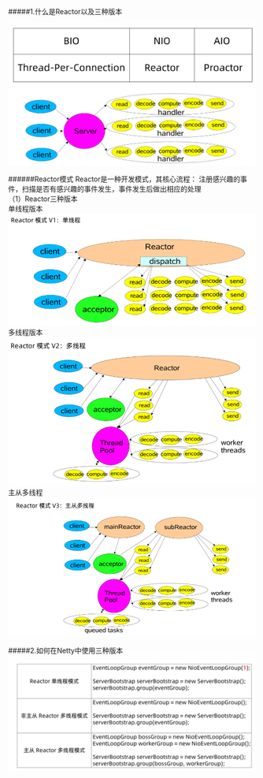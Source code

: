 #####1.什么是Reactor以及三种版本

![avatar](/netty/png/001.png)
<br>
![avatar](/netty/png/002.png)

######Reactor模式
Reactor是一种开发模式，其核心流程：
注册感兴趣的事件，扫描是否有感兴趣的事件发生，事件发生后做出相应的处理<br>
（1）Reactor三种版本<br>
单线程版本<br>
![avatar](/netty/png/003.png)<br>
多线程版本<br>
![avatar](/netty/png/004.png)<br>
主从多线程<br>
![avatar](/netty/png/005.png)<br>

#####2.如何在Netty中使用三种版本
![avatar](/netty/png/006.png)<br>

